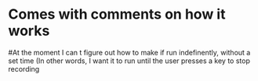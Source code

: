 # Comes with comments on how it works
#At the moment I can t figure out how to make if run indefinently, without a set time (In other words, I want it to run until the user presses a key to stop recording
